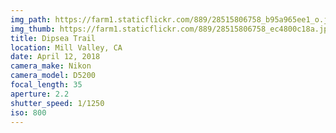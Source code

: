 ```yaml
---
img_path: https://farm1.staticflickr.com/889/28515806758_b95a965ee1_o.jpg
img_thumb: https://farm1.staticflickr.com/889/28515806758_ec4800c18a.jpg
title: Dipsea Trail
location: Mill Valley, CA
date: April 12, 2018
camera_make: Nikon
camera_model: D5200
focal_length: 35
aperture: 2.2
shutter_speed: 1/1250
iso: 800
---
```



